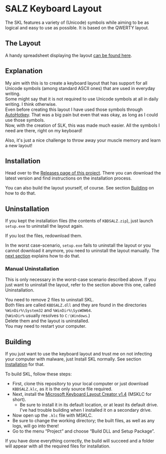 # SALZ Keyboard Layout
The SKL features a variety of (Unicode) symbols while aiming to be as logical and easy to use as possible. It is based on the QWERTY layout.

## The Layout
A handy spreadsheet displaying the layout [can be found here](https://docs.google.com/spreadsheets/d/1oFvmKjmBZegqOSWev_tbju-E4FzEx2xZXkOKFecYGdI/view).

## Explanation
My aim with this is to create a keyboard layout that has support for all Unicode symbols (among standard ASCII ones) that are used in everyday writing.  
Some might say that it is not required to use Unicode symbols at all in daily writing. I think otherwise.  
Even before creating this layout I have used those symbols through [AutoHotkey](https://autohotkey.com). That was a big pain but even that was okay, as long as I could use those symbols.  
Now, with the creation of SLK, this was made much easier. All the symbols I need are there, right on my keyboard!

Also, it's just a nice challenge to throw away your muscle memory and learn a new layout!

## Installation
Head over to the [Releases page of this project](https://github.com/SALZKARTOFFEEEL/salz-keyboard-layout/releases).
There you can download the latest version and find instructions on the installation process.

You can also build the layout yourself, of course. See section [Building](https://github.com/SALZKARTOFFEEEL/salz-keyboard-layout#building) on how to do that.

## Uninstallation
If you kept the installation files (the contents of `KBDSALZ.zip`), just launch `setup.exe` to uninstall the layout again.

If you lost the files, redownload them.

In the worst case-scenario, `setup.exe` fails to uninstall the layout or you cannot download it anymore, you need to uninstall the layout manually. The [next section](https://github.com/SALZKARTOFFEEEL/salz-keyboard-layout#manual-uninstallation) explains how to do that.

### Manual Uninstallation
This is only necessary in the worst-case scenario described above. If you just want to uninstall the layout, refer to the section above this one, called Uninstallation.

You need to remove 2 files to uninstall SKL.  
Both files are called `KBDSALZ.dll` and they are found in the directories `%WinDir%\System32` and `%WinDir%\SysWOW64`.  
(`%WinDir%` usually resolves to `C:\Windows`.)  
Delete them and the layout is uninstalled.  
You may need to restart your computer.

## Building
If you just want to use the keyboard layout and trust me on not infecting your computer with malware, just Install SKL normally. See section [Installation](https://github.com/SALZKARTOFFEEEL/salz-keyboard-layout#installation) for that.

To build SKL, follow these steps:
* First, clone this repository to your local computer or just download `KBDSALZ.klc`, as it is the only source file required.  
* Next, install the [Microsoft Keyboard Layout Creator v1.4](https://www.microsoft.com/download/details.aspx?id=22339) (MSKLC for short).
  * Be sure to install it in its default location, or at least its default drive. I've had trouble building when I installed it on a secondary drive.
* Now open up the `.klc` file with MSKLC.  
* Be sure to change the working directory; the built files, as well as any logs, will go into there!
* Go to the menu “Project” and choose “Build DLL and Setup Package”.

If you have done everything correctly, the build will succeed and a folder will appear with all the required files for installation.
